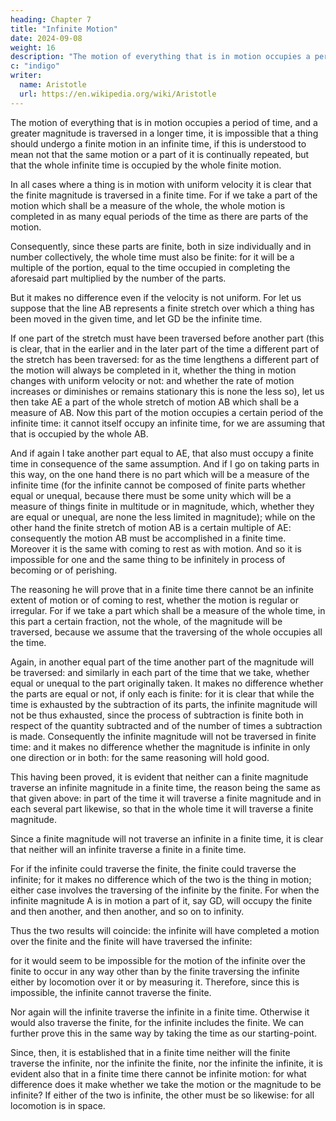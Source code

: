```yaml
---
heading: Chapter 7
title: "Infinite Motion"
date: 2024-09-08
weight: 16
description: "The motion of everything that is in motion occupies a period of time"
c: "indigo"
writer:
  name: Aristotle 
  url: https://en.wikipedia.org/wiki/Aristotle
---
```



The motion of everything that is in motion occupies a period of time, and a greater magnitude is traversed in a longer time, it is impossible that a thing should undergo a finite motion in an infinite time, if this is understood to mean not that the same motion or a part of it is continually repeated, but that the whole infinite time is occupied by the whole finite motion.

In all cases where a thing is in motion with uniform velocity it is clear that the finite magnitude is traversed in a finite time. For if we take a part of the motion which shall be a measure of the whole, the whole motion is completed in as many equal periods of the time as there are parts of the motion.

Consequently, since these parts are finite, both in size individually and in number collectively, the whole time must also be finite: for it will be a multiple of the portion,
equal to the time occupied in completing the aforesaid part multiplied by the number of the parts.

But it makes no difference even if the velocity is not uniform. For let us suppose that the
line AB represents a finite stretch over which a thing has been moved in the given time,
and let GD be the infinite time. 

If one part of the stretch must have been traversed
before another part (this is clear, that in the earlier and in the later part of the time a
different part of the stretch has been traversed: for as the time lengthens a different part
of the motion will always be completed in it, whether the thing in motion changes with
uniform velocity or not: and whether the rate of motion increases or diminishes or
remains stationary this is none the less so), let us then take AE a part of the whole
stretch of motion AB which shall be a measure of AB. Now this part of the motion
occupies a certain period of the infinite time: it cannot itself occupy an infinite time, for
we are assuming that that is occupied by the whole AB. 

And if again I take another part
equal to AE, that also must occupy a finite time in consequence of the same assumption.
And if I go on taking parts in this way, on the one hand there is no part which will be a
measure of the infinite time (for the infinite cannot be composed of finite parts whether
equal or unequal, because there must be some unity which will be a measure of things
finite in multitude or in magnitude, which, whether they are equal or unequal, are none
the less limited in magnitude); while on the other hand the finite stretch of motion AB is
a certain multiple of AE: consequently the motion AB must be accomplished in a finite
time. Moreover it is the same with coming to rest as with motion. And so it is
impossible for one and the same thing to be infinitely in process of becoming or of
perishing. 

The reasoning he will prove that in a finite time there cannot be an infinite
extent of motion or of coming to rest, whether the motion is regular or irregular. For if
we take a part which shall be a measure of the whole time, in this part a certain fraction,
not the whole, of the magnitude will be traversed, because we assume that the traversing
of the whole occupies all the time. 

Again, in another equal part of the time another part
of the magnitude will be traversed: and similarly in each part of the time that we take,
whether equal or unequal to the part originally taken. It makes no difference whether the
parts are equal or not, if only each is finite: for it is clear that while the time is exhausted
by the subtraction of its parts, the infinite magnitude will not be thus exhausted, since
the process of subtraction is finite both in respect of the quantity subtracted and of the
number of times a subtraction is made. Consequently the infinite magnitude will not be
traversed in finite time: and it makes no difference whether the magnitude is infinite in
only one direction or in both: for the same reasoning will hold good.

This having been proved, it is evident that neither can a finite magnitude traverse an
infinite magnitude in a finite time, the reason being the same as that given above: in part of the time it will traverse a finite magnitude and in each several part likewise, so that in the whole time it will traverse a finite magnitude. 

Since a finite magnitude will not traverse an infinite in a finite time, it is clear that
neither will an infinite traverse a finite in a finite time.

For if the infinite could traverse
the finite, the finite could traverse the infinite; for it makes no difference which of the
two is the thing in motion; either case involves the traversing of the infinite by the finite.
For when the infinite magnitude A is in motion a part of it, say GD, will occupy the
finite and then another, and then another, and so on to infinity.

Thus the two results will coincide: the infinite will have completed a motion over the finite and the finite will
have traversed the infinite: 

for it would seem to be impossible for the motion of the infinite over the finite to occur in any way other than by the finite traversing the infinite either by locomotion over it or by measuring it. Therefore, since this is impossible, the infinite cannot traverse the finite.

Nor again will the infinite traverse the infinite in a finite time. Otherwise it would also
traverse the finite, for the infinite includes the finite. We can further prove this in the
same way by taking the time as our starting-point.

Since, then, it is established that in a finite time neither will the finite traverse the
infinite, nor the infinite the finite, nor the infinite the infinite, it is evident also that in a
finite time there cannot be infinite motion: for what difference does it make whether we
take the motion or the magnitude to be infinite? If either of the two is infinite, the other
must be so likewise: for all locomotion is in space.
